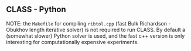 CLASS - Python
-------

NOTE: the `Makefile` for compiling `ribtol.cpp` (fast Bulk Richardson - Obukhov length iterative solver) is not required to run CLASS. By default a (somewhat slower) Python solver is used, and the fast c++ version is only interesting for computationally expensive experiments.

